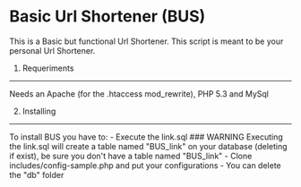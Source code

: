 Basic Url Shortener (BUS)
==========================

This is a Basic but functional Url Shortener.
This script is meant to be your personal Url Shortener.

1) Requeriments
----------------
Needs an Apache (for the .htaccess mod_rewrite), PHP 5.3 and MySql

2) Installing
---------------
To install BUS you have to:
	- Execute the link.sql
		### WARNING
		Executing the link.sql will create a table named "BUS_link" on your database (deleting if exist), be sure you don't have a table named "BUS_link"
	- Clone includes/config-sample.php and put your configurations
	- You can delete the "db" folder